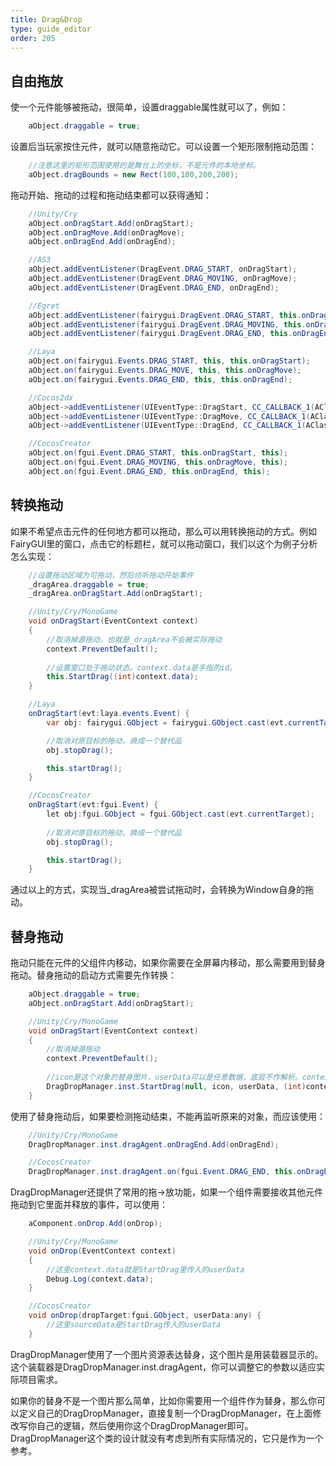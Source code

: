 ```yaml
---
title: Drag&Drop
type: guide_editor
order: 205
---
```


## 自由拖放

使一个元件能够被拖动，很简单，设置draggable属性就可以了，例如：

```csharp
    aObject.draggable = true;
```

设置后当玩家按住元件，就可以随意拖动它。可以设置一个矩形限制拖动范围：

```csharp
    //注意这里的矩形范围使用的是舞台上的坐标，不是元件的本地坐标。
    aObject.dragBounds = new Rect(100,100,200,200);
```

拖动开始、拖动的过程和拖动结束都可以获得通知：

```csharp
    //Unity/Cry
    aObject.onDragStart.Add(onDragStart);
    aObject.onDragMove.Add(onDragMove);
    aObject.onDragEnd.Add(onDragEnd);

    //AS3
    aObject.addEventListener(DragEvent.DRAG_START, onDragStart);
    aObject.addEventListener(DragEvent.DRAG_MOVING, onDragMove);
    aObject.addEventListener(DragEvent.DRAG_END, onDragEnd);

    //Egret
    aObject.addEventListener(fairygui.DragEvent.DRAG_START, this.onDragStart, this);
    aObject.addEventListener(fairygui.DragEvent.DRAG_MOVING, this.onDragMove, this);
    aObject.addEventListener(fairygui.DragEvent.DRAG_END, this.onDragEnd, this);

    //Laya
    aObject.on(fairygui.Events.DRAG_START, this, this.onDragStart);
    aObject.on(fairygui.Events.DRAG_MOVE, this, this.onDragMove);
    aObject.on(fairygui.Events.DRAG_END, this, this.onDragEnd);

    //Cocos2dx
    aObject->addEventListener(UIEventType::DragStart, CC_CALLBACK_1(AClass::onDragStart, this));
    aObject->addEventListener(UIEventType::DragMove, CC_CALLBACK_1(AClass::onDragMove, this));
    aObject->addEventListener(UIEventType::DragEnd, CC_CALLBACK_1(AClass::onDragEnd, this));

    //CocosCreator
    aObject.on(fgui.Event.DRAG_START, this.onDragStart, this);
    aObject.on(fgui.Event.DRAG_MOVING, this.onDragMove, this);
    aObject.on(fgui.Event.DRAG_END, this.onDragEnd, this);  
```

## 转换拖动

如果不希望点击元件的任何地方都可以拖动，那么可以用转换拖动的方式。例如FairyGUI里的窗口，点击它的标题栏，就可以拖动窗口，我们以这个为例子分析怎么实现：

```csharp
    //设置拖动区域为可拖动，然后侦听拖动开始事件
    _dragArea.draggable = true;
    _dragArea.onDragStart.Add(onDragStart);

    //Unity/Cry/MonoGame
    void onDragStart(EventContext context)
    {
        //取消掉源拖动，也就是_dragArea不会被实际拖动
        context.PreventDefault();
    
        //设置窗口处于拖动状态。context.data是手指的id。
        this.StartDrag((int)context.data);
    }

    //Laya
    onDragStart(evt:laya.events.Event) {
        var obj: fairygui.GObject = fairygui.GObject.cast(evt.currentTarget);

        //取消对原目标的拖动，换成一个替代品
        obj.stopDrag();

        this.startDrag();
    }

    //CocosCreator
    onDragStart(evt:fgui.Event) {
        let obj:fgui.GObject = fgui.GObject.cast(evt.currentTarget);
        
        //取消对原目标的拖动，换成一个替代品
        obj.stopDrag();

        this.startDrag();
    }
```

通过以上的方式，实现当_dragArea被尝试拖动时，会转换为Window自身的拖动。

## 替身拖动

拖动只能在元件的父组件内移动，如果你需要在全屏幕内移动，那么需要用到替身拖动。替身拖动的启动方式需要先作转换：

```csharp
    aObject.draggable = true;
    aObject.onDragStart.Add(onDragStart);

    //Unity/Cry/MonoGame
    void onDragStart(EventContext context)
    {
        //取消掉源拖动
        context.PreventDefault();
    
        //icon是这个对象的替身图片，userData可以是任意数据，底层不作解析。context.data是手指的id。
        DragDropManager.inst.StartDrag(null, icon, userData, (int)context.data);
    }
```

使用了替身拖动后，如果要检测拖动结束，不能再监听原来的对象，而应该使用：

```csharp
    //Unity/Cry/MonoGame
    DragDropManager.inst.dragAgent.onDragEnd.Add(onDragEnd);

    //CocosCreator
    DragDropManager.inst.dragAgent.on(fgui.Event.DRAG_END, this.onDragEnd, this);
```

DragDropManager还提供了常用的拖->放功能，如果一个组件需要接收其他元件拖动到它里面并释放的事件，可以使用：

```csharp
    aComponent.onDrop.Add(onDrop);

    //Unity/Cry/MonoGame
    void onDrop(EventContext context)
    {
        //这里context.data就是StartDrag里传入的userData
        Debug.Log(context.data);
    }

    //CocosCreator
    void onDrop(dropTarget:fgui.GObject, userData:any) {
        //这里sourceData是StartDrag传入的userData
    }
```

DragDropManager使用了一个图片资源表达替身，这个图片是用装载器显示的。这个装载器是DragDropManager.inst.dragAgent，你可以调整它的参数以适应实际项目需求。

如果你的替身不是一个图片那么简单，比如你需要用一个组件作为替身，那么你可以定义自己的DragDropManager，直接复制一个DragDropManager，在上面修改写你自己的逻辑，然后使用你这个DragDropManager即可。DragDropManager这个类的设计就没有考虑到所有实际情况的，它只是作为一个参考。
